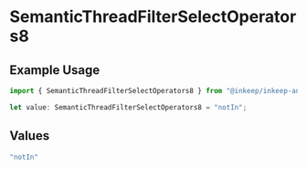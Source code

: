 # SemanticThreadFilterSelectOperators8

## Example Usage

```typescript
import { SemanticThreadFilterSelectOperators8 } from "@inkeep/inkeep-analytics/models/components";

let value: SemanticThreadFilterSelectOperators8 = "notIn";
```

## Values

```typescript
"notIn"
```